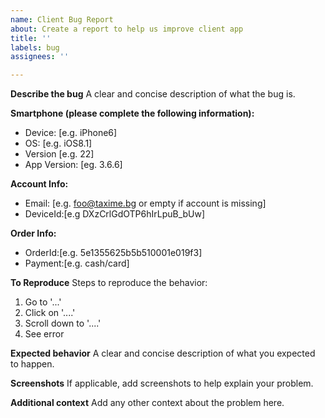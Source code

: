 ```yaml
---
name: Client Bug Report
about: Create a report to help us improve client app
title: ''
labels: bug
assignees: ''

---
```


**Describe the bug**
A clear and concise description of what the bug is.

**Smartphone (please complete the following information):**
 - Device: [e.g. iPhone6]
 - OS: [e.g. iOS8.1]
 - Version [e.g. 22]
 - App Version: [eg. 3.6.6]

**Account Info:**
- Email: [e.g. foo@taxime.bg or empty if account is missing]
- DeviceId:[e.g DXzCrlGdOTP6hIrLpuB_bUw]  


**Order Info:**
- OrderId:[e.g. 5e1355625b5b510001e019f3]
- Payment:[e.g. cash/card]

**To Reproduce**
Steps to reproduce the behavior:
1. Go to '...'
2. Click on '....'
3. Scroll down to '....'
4. See error

**Expected behavior**
A clear and concise description of what you expected to happen.

**Screenshots**
If applicable, add screenshots to help explain your problem.

**Additional context**
Add any other context about the problem here.
